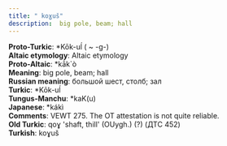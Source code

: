 ```yaml
---
title: " koɣuš"
description:  big pole, beam; hall
---
```


<strong>Proto-Turkic</strong>:  *Kōk-uĺ ( ~ -g-)<br>
<strong>Altaic etymology</strong>:  Altaic etymology<br>
<strong> Proto-Altaic</strong>:  *kā́k`ò<br>
<strong>Meaning</strong>:  big pole, beam; hall<br>
<strong>Russian meaning</strong>:  большой шест, столб; зал<br>
<strong>Turkic</strong>:  *Kōk-uĺ<br>
<strong>Tungus-Manchu</strong>:  *kaK(u)<br>
<strong>Japanese</strong>:  *kákì<br>
<strong>Comments</strong>:  VEWT 275. The OT attestation is not quite reliable.<br>
<strong>Old Turkic</strong>:  qoɣ 'shaft, thill' (OUygh.) (?) (ДТС 452)<br>
<strong>Turkish</strong>:  koɣuš<br>


